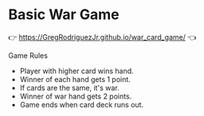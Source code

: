 # Basic War Game

👉  https://GregRodriguezJr.github.io/war_card_game/  👈   


Game Rules   
- Player with higher card wins hand.   
- Winner of each hand gets 1 point.   
- If cards are the same, it's war.   
- Winner of war hand gets 2 points.   
- Game ends when card deck runs out.
